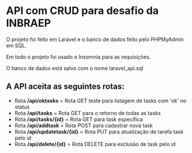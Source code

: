 <div class="center"><h1>API com CRUD para desafio da INBRAEP</h1></div>

<p>O projeto foi feito em Laravel e o banco de dados feito pelo PHPMyAdmin em SQL.</p>
<p>Em todo o projeto foi usado o Insomnia para as requisições.</p>
<p>O banco de dados está salvo com o nome laravel_api.sql</p>

<h2>A API aceita as seguintes rotas:</h2>
<ul>
<li>Rota <b>/api/oktasks</b> = Rota GET teste para listagem de tasks com 'ok' no status</li>
<li>Rota <b>/api/tasks</b> = Rota GET para o retorno de todas as tasks</li>
<li>Rota <b>/api/tasks/{id}</b> = Rota GET para task específica</li>
<li>Rota <b>/api/addtask</b> = Rota POST para cadastrar nova task</li>
<li>Rota <b>/api/updatetask/{id}</b> = Rota PUT para atualização de tarefa task pelo id</li>
<li>Rota <b>/api/delete/{id}</b> = Rota DELETE para exclusão de task pelo id</li>
</ul>